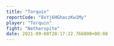 ```yaml
---
title: "Torquin"
reportCode: "8xYj6HGhaczKw1My"
player: "Torquin"
fight: "Netherspite"
date: 2021-09-08T20:17:22.766000+00:00
---
```

